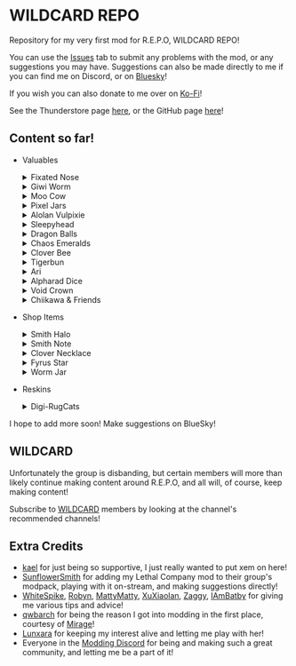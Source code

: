 # WILDCARD REPO

Repository for my very first mod for R.E.P.O, WILDCARD REPO!

You can use the [Issues](https://github.com/TheDebbyCase/REPOWildCardMod/issues) tab to submit any problems with the mod, or any suggestions you may have.
Suggestions can also be made directly to me if you can find me on Discord, or on [Bluesky](https://bsky.app/profile/thedebbycase.bsky.social)!

If you wish you can also donate to me over on [Ko-Fi](https://ko-fi.com/thedebbycase)!

See the Thunderstore page [here](https://thunderstore.io/c/repo/p/deB/WILDCARD_REPO),
or the GitHub page [here](https://github.com/TheDebbyCase/REPOWildCardMod)!

## Content so far!

- Valuables
	<details>
	<summary>Fixated Nose</summary>
	
	Original design by [iamfixated](https://bsky.app/profile/iamfixated.bsky.social),  
	Honk

	![Preview](https://raw.githubusercontent.com/TheDebbyCase/REPOWildCardMod/main/Images/FixatedNosePreview.png)
	
	</details>
	
	<details>
	<summary>Giwi Worm</summary>
	
	Original design by [Giwi](https://www.twitch.tv/giwi),  
	She writhes

	![Preview](https://raw.githubusercontent.com/TheDebbyCase/REPOWildCardMod/main/Images/GiwiWormPreview.png)
	
	</details>

	<details>
	<summary>Moo Cow</summary>
	
	Original design by [kael](https://www.twitch.tv/kael),  
	Don't let it fly away!

	![Preview](https://raw.githubusercontent.com/TheDebbyCase/REPOWildCardMod/main/Images/MooCowPreview.png)
	
	</details>

	<details>
	<summary>Pixel Jars</summary>
	
	Original designs by [kael](https://www.twitch.tv/kael),  
	Tasty...

	![Preview](https://raw.githubusercontent.com/TheDebbyCase/REPOWildCardMod/main/Images/PixelJarPreview.png)
	
	</details>

	<details>
	<summary>Alolan Vulpixie</summary>
	
	Original design by [Game Freak](https://www.gamefreak.co.jp),  
	If you drop her, make sure to drop her again

	![Preview](https://raw.githubusercontent.com/TheDebbyCase/REPOWildCardMod/main/Images/AlolanVulpixiePreview.png)
	
	</details>

	<details>
	<summary>Sleepyhead</summary>
	
	Original design by [Clauvio](https://www.twitch.tv/clauvio)  
	Shhh they sleepin

	![Preview](https://raw.githubusercontent.com/TheDebbyCase/REPOWildCardMod/main/Images/SleepyheadPreview.png)
	
	</details>

	<details>
	<summary>Dragon Balls</summary>
	
	Original designs by [Akira Toriyama](https://en.wikipedia.org/wiki/Akira_Toriyama)  
	Collect all 7!

	![Preview](https://raw.githubusercontent.com/TheDebbyCase/REPOWildCardMod/main/Images/DragonBallPreview.png)
	
	</details>

	<details>
	<summary>Chaos Emeralds</summary>
	
	Original design by [semiwork](https://semiwork.se/)  
	Collect all 7 AND go fast!

	![Preview](https://raw.githubusercontent.com/TheDebbyCase/REPOWildCardMod/main/Images/ChaosEmeraldPreview.png)
	
	</details>

	<details>
	<summary>Clover Bee</summary>
	
	Original design by [Cloverinari](https://www.twitch.tv/cloverinari)  
	Fly like a bee, sting like a bee

	![Preview](https://raw.githubusercontent.com/TheDebbyCase/REPOWildCardMod/main/Images/CloverBeePreview.png)
	
	</details>

	<details>
	<summary>Tigerbun</summary>
	
	Original design by [FairyLatte](https://www.twitch.tv/fairylatte)  
	This one bites back

	![Preview](https://raw.githubusercontent.com/TheDebbyCase/REPOWildCardMod/main/Images/TigerbunPreview.png)
	
	</details>

	<details>
	<summary>Ari</summary>
	
	Original design by [JaidenAnimations](https://www.youtube.com/channel/UCGwu0nbY2wSkW8N-cghnLpA)  
	Be nice this one's real

	![Preview](https://raw.githubusercontent.com/TheDebbyCase/REPOWildCardMod/main/Images/AriPreview.png)
	
	</details>

	<details>
	<summary>Alpharad Dice</summary>
	
	Original design by [Nintendo](https://www.nintendo.com)  
	Gambling! In R.E.P.O?

	![Preview](https://raw.githubusercontent.com/TheDebbyCase/REPOWildCardMod/main/Images/AlpharadDicePreview.png)
	
	</details>

	<details>
	<summary>Void Crown</summary>
	
	Original design by Unknown, if anyone knows who made Void's YouTube banner let me know  
	A crown for the greatest of gamers

	![Preview](https://raw.githubusercontent.com/TheDebbyCase/REPOWildCardMod/main/Images/VoidCrownPreview.png)
	
	</details>

	<details>
	<summary>Chiikawa & Friends</summary>
	
	Original designs by [Nagano](https://x.com/ngnchiikawa)  
	All of the Chiikawa cast (the small ones) as an homage to [JaidenAnimations](https://www.youtube.com/@jaidenanimations)' love for them!

	![Preview](https://raw.githubusercontent.com/TheDebbyCase/REPOWildCardMod/main/Images/ChiikawaPreview.png)
	
	</details>

- Shop Items
	<details>
	<summary>Smith Halo</summary>
	
	Original design by [kael](https://www.twitch.tv/kael),  
	It may be melting but it still packs a punch

	![Preview](https://raw.githubusercontent.com/TheDebbyCase/REPOWildCardMod/main/Images/SmithHaloPreview.png)
	
	</details>

	<details>
	<summary>Smith Note</summary>
	
	Original design by me!  
	Not to be taken seriously

	![Preview](https://raw.githubusercontent.com/TheDebbyCase/REPOWildCardMod/main/Images/SmithNotePreview.png)
	
	</details>

	<details>
	<summary>Clover Necklace</summary>
	
	Original designs by [hodusae](https://hodusae.carrd.co/)  
	Yes the bees

	![Preview](https://raw.githubusercontent.com/TheDebbyCase/REPOWildCardMod/main/Images/CloverNecklacePreview.png)
	
	</details>

	<details>
	<summary>Fyrus Star</summary>
	
	Design inspired by [sketchyy](https://x.com/sketchyypng)  
	The practicality is questionable

	![Preview](https://raw.githubusercontent.com/TheDebbyCase/REPOWildCardMod/main/Images/FyrusStarPreview.png)
	
	</details>

	<details>
	<summary>Worm Jar</summary>
	
	Original design by me! Associated worm designed by [Giwi](https://www.twitch.tv/giwi)
	She spreads

	![Preview](https://raw.githubusercontent.com/TheDebbyCase/REPOWildCardMod/main/Images/WormJarPreview.png)
	
	</details>

- Reskins
	<details>
	<summary>Digi-RugCats</summary>
	
	Original designs by [kael](https://www.twitch.tv/kael),  
	Maybe now you want to kill them less..?

	![Preview](https://raw.githubusercontent.com/TheDebbyCase/REPOWildCardMod/main/Images/DigiRugCatPreview.png)
	
	</details>

I hope to add more soon! Make suggestions on BlueSky!

## WILDCARD

Unfortunately the group is disbanding, but certain members will more than likely continue making content around R.E.P.O, and all will, of course, keep making content!

Subscribe to [WILDCARD](https://www.youtube.com/@WILDCARDorg) members by looking at the channel's recommended channels!

## Extra Credits

- [kael](https://bsky.app/profile/kael3.bsky.social) for just being so supportive, I just really wanted to put xem on here!
- [SunflowerSmith](https://www.twitch.tv/sunflowersmith) for adding my Lethal Company mod to their group's modpack, playing with it on-stream, and making suggestions directly!
- [WhiteSpike](https://thunderstore.io/c/lethal-company/p/WhiteSpike), [Robyn](https://thunderstore.io/c/lethal-company/p/Mom_Llama), [MattyMatty](https://thunderstore.io/c/lethal-company/p/mattymatty/), [XuXiaolan](https://thunderstore.io/c/lethal-company/p/XuXiaolan), [Zaggy](https://thunderstore.io/c/lethal-company/p/Zaggy1024), [IAmBatby](https://thunderstore.io/c/lethal-company/p/IAmBatby/) for giving me various tips and advice!
- [qwbarch](https://thunderstore.io/c/lethal-company/p/qwbarch) for being the reason I got into modding in the first place, courtesy of [Mirage](https://thunderstore.io/c/lethal-company/p/qwbarch/Mirage)!
- [Lunxara](https://www.twitch.tv/lunxara) for keeping my interest alive and letting me play with her!
- Everyone in the [Modding Discord](https://discord.gg/lcmod) for being and making such a great community, and letting me be a part of it!